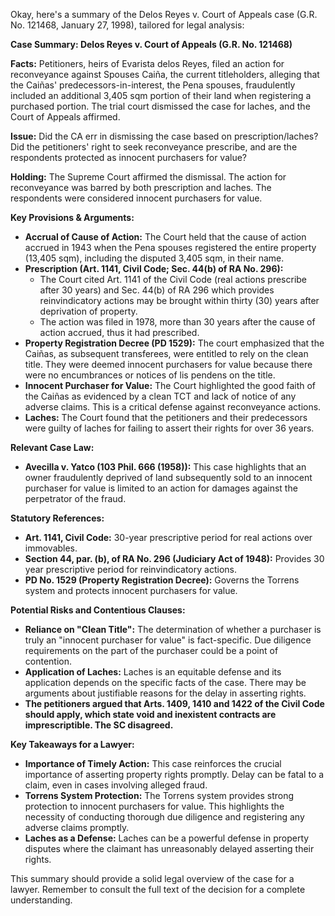 Okay, here's a summary of the Delos Reyes v. Court of Appeals case (G.R. No. 121468, January 27, 1998), tailored for legal analysis:

**Case Summary: Delos Reyes v. Court of Appeals (G.R. No. 121468)**

**Facts:** Petitioners, heirs of Evarista delos Reyes, filed an action for reconveyance against Spouses Caiña, the current titleholders, alleging that the Caiñas' predecessors-in-interest, the Pena spouses, fraudulently included an additional 3,405 sqm portion of their land when registering a purchased portion. The trial court dismissed the case for laches, and the Court of Appeals affirmed.

**Issue:** Did the CA err in dismissing the case based on prescription/laches? Did the petitioners' right to seek reconveyance prescribe, and are the respondents protected as innocent purchasers for value?

**Holding:** The Supreme Court affirmed the dismissal. The action for reconveyance was barred by both prescription and laches. The respondents were considered innocent purchasers for value.

**Key Provisions & Arguments:**

*   **Accrual of Cause of Action:** The Court held that the cause of action accrued in 1943 when the Pena spouses registered the entire property (13,405 sqm), including the disputed 3,405 sqm, in their name.
*   **Prescription (Art. 1141, Civil Code; Sec. 44(b) of RA No. 296):**
    *   The Court cited Art. 1141 of the Civil Code (real actions prescribe after 30 years) and Sec. 44(b) of RA 296 which provides reinvindicatory actions may be brought within thirty (30) years after deprivation of property.
    *   The action was filed in 1978, more than 30 years after the cause of action accrued, thus it had prescribed.
*   **Property Registration Decree (PD 1529):** The court emphasized that the Caiñas, as subsequent transferees, were entitled to rely on the clean title. They were deemed innocent purchasers for value because there were no encumbrances or notices of lis pendens on the title.
*   **Innocent Purchaser for Value:** The Court highlighted the good faith of the Caiñas as evidenced by a clean TCT and lack of notice of any adverse claims. This is a critical defense against reconveyance actions.
*   **Laches:** The Court found that the petitioners and their predecessors were guilty of laches for failing to assert their rights for over 36 years.

**Relevant Case Law:**

*   **Avecilla v. Yatco (103 Phil. 666 (1958)):** This case highlights that an owner fraudulently deprived of land subsequently sold to an innocent purchaser for value is limited to an action for damages against the perpetrator of the fraud.

**Statutory References:**

*   **Art. 1141, Civil Code:** 30-year prescriptive period for real actions over immovables.
*   **Section 44, par. (b), of RA No. 296 (Judiciary Act of 1948):** Provides 30 year prescriptive period for reinvindicatory actions.
*   **PD No. 1529 (Property Registration Decree):** Governs the Torrens system and protects innocent purchasers for value.

**Potential Risks and Contentious Clauses:**

*   **Reliance on "Clean Title":** The determination of whether a purchaser is truly an "innocent purchaser for value" is fact-specific. Due diligence requirements on the part of the purchaser could be a point of contention.
*   **Application of Laches:** Laches is an equitable defense and its application depends on the specific facts of the case. There may be arguments about justifiable reasons for the delay in asserting rights.
*   **The petitioners argued that Arts. 1409, 1410 and 1422 of the Civil Code should apply, which state void and inexistent contracts are imprescriptible. The SC disagreed.**

**Key Takeaways for a Lawyer:**

*   **Importance of Timely Action:** This case reinforces the crucial importance of asserting property rights promptly. Delay can be fatal to a claim, even in cases involving alleged fraud.
*   **Torrens System Protection:** The Torrens system provides strong protection to innocent purchasers for value. This highlights the necessity of conducting thorough due diligence and registering any adverse claims promptly.
*   **Laches as a Defense:** Laches can be a powerful defense in property disputes where the claimant has unreasonably delayed asserting their rights.

This summary should provide a solid legal overview of the case for a lawyer. Remember to consult the full text of the decision for a complete understanding.
